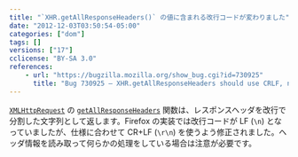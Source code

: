 ```yaml
---
title: "`XHR.getAllResponseHeaders()` の値に含まれる改行コードが変わりました"
date: "2012-12-03T03:50:54-05:00"
categories: ["dom"]
tags: []
versions: ["17"]
cclicense: "BY-SA 3.0"
references:
    - url: "https://bugzilla.mozilla.org/show_bug.cgi?id=730925"
      title: "Bug 730925 – XHR.getAllResponseHeaders should use CRLF, not LF per spec"
---
```

[`XMLHttpRequest`](https://developer.mozilla.org/ja/docs/DOM/XMLHttpRequest) の [`getAllResponseHeaders`](https://developer.mozilla.org/ja/docs/DOM/XMLHttpRequest#getAllResponseHeaders%28%29) 関数は、レスポンスヘッダを改行で分割した文字列として返します。Firefox の実装では改行コードが LF (`\n`) となっていましたが、仕様に合わせて CR+LF (`\r\n`) を使うよう修正されました。ヘッダ情報を読み取って何らかの処理をしている場合は注意が必要です。
